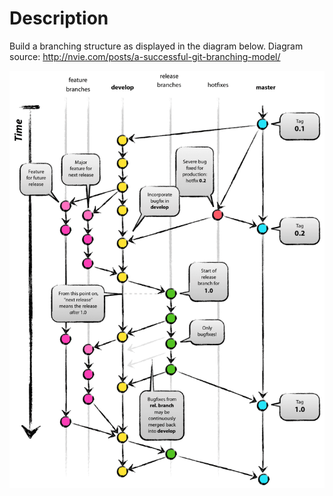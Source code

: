 # Description

Build a branching structure as displayed in the diagram below.
Diagram source: http://nvie.com/posts/a-successful-git-branching-model/

![a-successful-git-branching-model](a-successful-git-branching-model.png)
